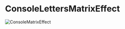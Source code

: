 # ConsoleLettersMatrixEffect

![ConsoleMatrixEffect](https://github.com/dendnk/ConsoleLettersMatrixEffect/assets/14108292/1e7ff9ad-e384-462b-8c92-00e0e052d5c6)
